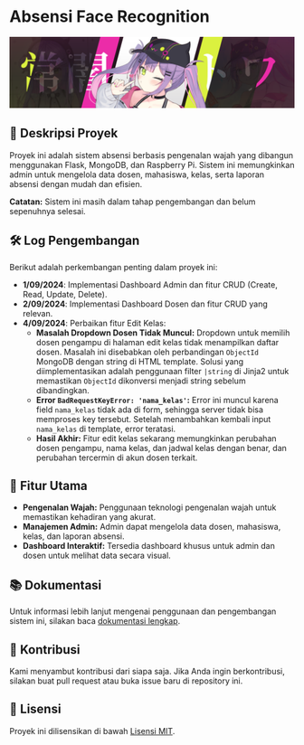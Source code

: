 
# Absensi Face Recognition

![Logo](./docs/logo.png)

## 📜 Deskripsi Proyek
Proyek ini adalah sistem absensi berbasis pengenalan wajah yang dibangun menggunakan Flask, MongoDB, dan Raspberry Pi. Sistem ini memungkinkan admin untuk mengelola data dosen, mahasiswa, kelas, serta laporan absensi dengan mudah dan efisien.

**Catatan:** Sistem ini masih dalam tahap pengembangan dan belum sepenuhnya selesai.

## 🛠️ Log Pengembangan
Berikut adalah perkembangan penting dalam proyek ini:

- **1/09/2024**: Implementasi Dashboard Admin dan fitur CRUD (Create, Read, Update, Delete).
- **2/09/2024**: Implementasi Dashboard Dosen dan fitur CRUD yang relevan.
- **4/09/2024**: Perbaikan fitur Edit Kelas:
  - **Masalah Dropdown Dosen Tidak Muncul:** Dropdown untuk memilih dosen pengampu di halaman edit kelas tidak menampilkan daftar dosen. Masalah ini disebabkan oleh perbandingan `ObjectId` MongoDB dengan string di HTML template. Solusi yang diimplementasikan adalah penggunaan filter `|string` di Jinja2 untuk memastikan `ObjectId` dikonversi menjadi string sebelum dibandingkan.
  - **Error `BadRequestKeyError: 'nama_kelas'`:** Error ini muncul karena field `nama_kelas` tidak ada di form, sehingga server tidak bisa memproses key tersebut. Setelah menambahkan kembali input `nama_kelas` di template, error teratasi.
  - **Hasil Akhir:** Fitur edit kelas sekarang memungkinkan perubahan dosen pengampu, nama kelas, dan jadwal kelas dengan benar, dan perubahan tercermin di akun dosen terkait.

## 🎯 Fitur Utama
- **Pengenalan Wajah:** Penggunaan teknologi pengenalan wajah untuk memastikan kehadiran yang akurat.
- **Manajemen Admin:** Admin dapat mengelola data dosen, mahasiswa, kelas, dan laporan absensi.
- **Dashboard Interaktif:** Tersedia dashboard khusus untuk admin dan dosen untuk melihat data secara visual.

## 📚 Dokumentasi
Untuk informasi lebih lanjut mengenai penggunaan dan pengembangan sistem ini, silakan baca [dokumentasi lengkap](./docs/index.md).

## 💬 Kontribusi
Kami menyambut kontribusi dari siapa saja. Jika Anda ingin berkontribusi, silakan buat pull request atau buka issue baru di repository ini.

## 📝 Lisensi
Proyek ini dilisensikan di bawah [Lisensi MIT](LICENSE).
